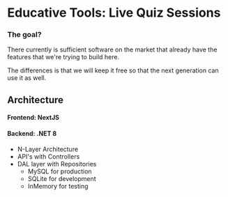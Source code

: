 # Educative Tools: Live Quiz Sessions
### The goal?
There currently is sufficient software on the market that already have the features that we're trying to build here.

The differences is that we will keep it free so that the next generation can use it as well.

## Architecture
#### Frontend: NextJS
#### Backend: .NET 8
- N-Layer Architecture
- API's with Controllers
- DAL layer with Repositories
  - MySQL for production
  - SQLite for development
  - InMemory for testing
